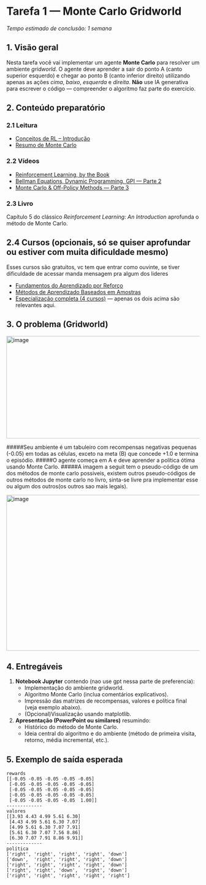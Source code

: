 # Tarefa 1 — Monte Carlo Gridworld

*Tempo estimado de conclusão: 1 semana*

## 1. Visão geral

Nesta tarefa você vai implementar um agente **Monte Carlo** para resolver um ambiente *gridworld*. O agente deve aprender a sair do ponto A (canto superior esquerdo) e chegar ao ponto B (canto inferior direito) utilizando apenas as ações *cima*, *baixo*, *esquerda* e *direita*. **Não** use IA generativa para escrever o código — compreender o algoritmo faz parte do exercício.

## 2. Conteúdo preparatório

### 2.1 Leitura
- [Conceitos de RL – Introdução](https://github.com/turing-usp/Aprendizado-por-Reforco/tree/main/Introdu%C3%A7%C3%A3o)
- [Resumo de Monte Carlo](https://github.com/turing-usp/Aprendizado-por-Reforco/tree/main/Aprendizado%20por%20Refor%C3%A7o%20Cl%C3%A1ssico/Monte%20Carlo)

### 2.2 Vídeos
- [Reinforcement Learning, by the Book](https://www.youtube.com/watch?v=NFo9v_yKQXA)
- [Bellman Equations, Dynamic Programming, GPI — Parte 2](https://www.youtube.com/watch?v=_j6pvGEchWU&t=726s)
- [Monte Carlo & Off-Policy Methods — Parte 3](https://www.youtube.com/watch?v=bpUszPiWM7o)

### 2.3 Livro
Capítulo 5 do clássico *Reinforcement Learning: An Introduction* aprofunda o método de Monte Carlo.

## 2.4 Cursos (opcionais, só se quiser aprofundar ou estiver com muita dificuldade mesmo)
Esses cursos são gratuitos, vc tem que entrar como ouvinte, se tiver dificuldade de acessar manda mensagem pra algum dos lideres
- [Fundamentos do Aprendizado por Reforço](https://www.coursera.org/learn/fundamentals-of-reinforcement-learning?specialization=reinforcement-learning)
- [Métodos de Aprendizado Baseados em Amostras](https://www.coursera.org/learn/sample-based-learning-methods?specialization=reinforcement-learning)
- [Especialização completa (4 cursos)](https://www.coursera.org/specializations/reinforcement-learning) — apenas os dois acima são relevantes aqui.

## 3. O problema (Gridworld)

<img width="891" height="267" alt="image" src="https://github.com/user-attachments/assets/efc7fa7f-7442-4dfb-9985-77b0cc9be751" />

#####Seu ambiente é um tabuleiro com recompensas negativas pequenas (-0.05) em todas as células, exceto na meta (B) que concede +1.0 e termina o episódio. 
#####O agente começa em A e deve aprender a política ótima usando Monte Carlo.
#####A imagem a seguit tem o pseudo-código de um dos métodos de monte carlo possiveis, existem outros pseudo-códigos de outros métodos de monte carlo no livro, sinta-se livre pra implementar esse ou algum dos outros(os outros sao mais legais).

<img width="852" height="406" alt="image" src="https://github.com/user-attachments/assets/6e1361f1-2d9f-4881-8d7e-a237241887f1" />

## 4. Entregáveis
1. **Notebook Jupyter** contendo (nao use gpt nessa parte de preferencia):
   - Implementação do ambiente gridworld.
   - Algoritmo Monte Carlo (inclua comentários explicativos).
   - Impressão das matrizes de recompensas, valores e política final (veja exemplo abaixo).
   - (Opcional)Visualização usando matplotlib.
2. **Apresentação (PowerPoint ou similares)** resumindo:
   - Histórico do método de Monte Carlo.
   - Ideia central do algoritmo e do ambiente (método de primeira visita, retorno, média incremental, etc.).

## 5. Exemplo de saída esperada
```text
rewards
[[-0.05 -0.05 -0.05 -0.05 -0.05]
 [-0.05 -0.05 -0.05 -0.05 -0.05]
 [-0.05 -0.05 -0.05 -0.05 -0.05]
 [-0.05 -0.05 -0.05 -0.05 -0.05]
 [-0.05 -0.05 -0.05 -0.05  1.00]]
-------------
valores
[[3.93 4.43 4.99 5.61 6.30]
 [4.43 4.99 5.61 6.30 7.07]
 [4.99 5.61 6.30 7.07 7.91]
 [5.61 6.30 7.07 7.56 8.86]
 [6.30 7.07 7.91 8.86 9.91]]
-------------
política
['right', 'right', 'right', 'right', 'down']
['down',  'right', 'right', 'right', 'down']
['right', 'right', 'right', 'right', 'down']
['right', 'right', 'down',  'right', 'down']
['right', 'right', 'right', 'right', 'right']
```

